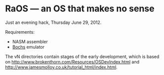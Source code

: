 # RaOS — an OS that makes no sense

Just an evening hack, Thursday June 29, 2012.

Requirements:

- NASM assembler
- [Bochs](http://bochs.sourceforge.net/) emulator

The vN directories contain stages of the early development, which is based on <http://www.brokenthorn.com/Resources/OSDevIndex.html> and <http://www.jamesmolloy.co.uk/tutorial_html/index.html>.


